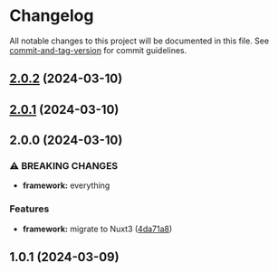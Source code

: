 # Changelog

All notable changes to this project will be documented in this file. See [commit-and-tag-version](https://github.com/absolute-version/commit-and-tag-version) for commit guidelines.

## [2.0.2](https://github.com/dantzjs/desde-jupiter/compare/v2.0.1...v2.0.2) (2024-03-10)

## [2.0.1](https://github.com/dantzjs/desde-jupiter/compare/v2.0.0...v2.0.1) (2024-03-10)

## 2.0.0 (2024-03-10)


### ⚠ BREAKING CHANGES

* **framework:** everything

### Features

* **framework:** migrate to Nuxt3 ([4da71a8](https://github.com/dantzjs/desde-jupiter/commit/4da71a8dfae9fe5d0e0b47d37746f187b5a6fb91))

## 1.0.1 (2024-03-09)
